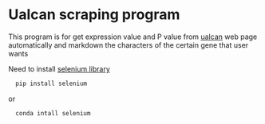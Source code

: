 # Ualcan scraping program

This program is for get expression value and P value from [ualcan](http://ualcan.path.edu) web page
automatically and markdown the characters of the certain gene that user wants

Need to install [selenium library](https://www.selenium.dev/documentation/webdriver/getting_started/install_library/)
```c
  pip install selenium
```
or
```c
  conda intall selenium
```
